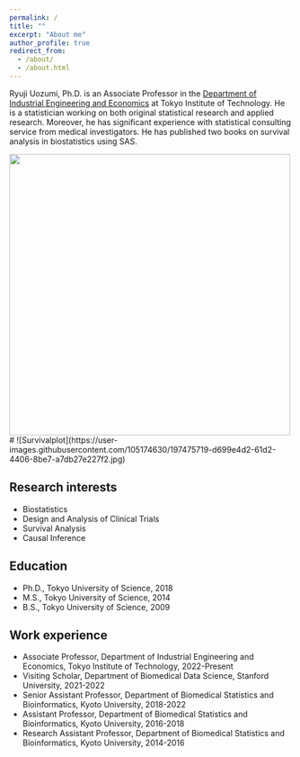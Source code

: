 ```yaml
---
permalink: /
title: ""
excerpt: "About me"
author_profile: true
redirect_from: 
  - /about/
  - /about.html
---
```


Ryuji Uozumi, Ph.D. is an Associate Professor in the [Department of Industrial Engineering and Economics](https://educ.titech.ac.jp/iee/eng/) at Tokyo Institute of Technology. He is a statistician working on both original statistical research and applied research. Moreover, he has significant experience with statistical consulting service from medical investigators. He has published two books on survival analysis in biostatistics using SAS. 

 <img src="***https://user-images.githubusercontent.com/105174630/197475719-d699e4d2-61d2-4406-8be7-a7db27e227f2.jpg***" width="500px">
# ![Survivalplot](https://user-images.githubusercontent.com/105174630/197475719-d699e4d2-61d2-4406-8be7-a7db27e227f2.jpg)


## Research interests

* Biostatistics
* Design and Analysis of Clinical Trials
* Survival Analysis
* Causal Inference

## Education

* Ph.D., Tokyo University of Science, 2018
* M.S., Tokyo University of Science, 2014
* B.S., Tokyo University of Science, 2009

## Work experience

* Associate Professor, Department of Industrial Engineering and Economics, Tokyo Institute of Technology, 2022-Present
* Visiting Scholar, Department of Biomedical Data Science, Stanford University, 2021-2022
* Senior Assistant Professor, Department of Biomedical Statistics and Bioinformatics, Kyoto University, 2018-2022
* Assistant Professor, Department of Biomedical Statistics and Bioinformatics, Kyoto University, 2016-2018
* Research Assistant Professor, Department of Biomedical Statistics and Bioinformatics, Kyoto University, 2014-2016
 

